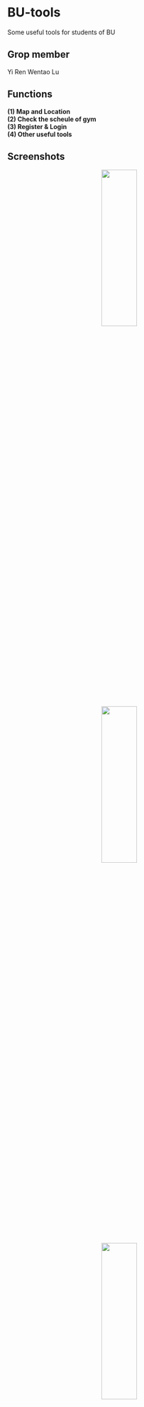 # BU-tools
Some useful tools for students of BU

## Grop member 
Yi Ren   Wentao Lu

## Functions
**(1) Map and Location**  
**(2) Check the scheule of gym**  
**(3) Register & Login**  
**(4) Other useful tools**

## Screenshots  

<div align=center><img src="http://15.222.11.163/wp-content/uploads/2020/03/s7.png" width="40%" height="30%"></div>  
<br></br>
<div align=center><img src="http://15.222.11.163/wp-content/uploads/2020/03/s8.png" width="40%" height="30%"></div>  
<br></br>
<div align=center><img src="http://15.222.11.163/wp-content/uploads/2020/03/s9.png" width="40%" height="30%"></div>  
<br></br>

<div align=center><img src="http://15.222.11.163/wp-content/uploads/2020/03/s1.png" width="40%" height="30%"></div>   
<br></br>
<div align=center><img src="http://15.222.11.163/wp-content/uploads/2020/03/s2.png" width="40%" height="30%"></div>  

